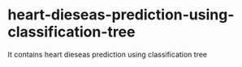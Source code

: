 # heart-dieseas-prediction-using-classification-tree
It contains heart dieseas prediction using classification tree
